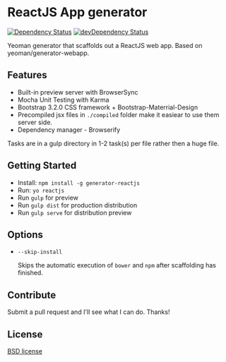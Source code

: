 # ReactJS App generator

[![Dependency Status](https://david-dm.org/TudorCampean/generator-reactjs.svg?theme=shields.io)](https://david-dm.org/TudorCampean/generator-reactjs#info=dependencies&view=table)
[![devDependency Status](https://david-dm.org/TudorCampean/generator-reactjs/dev-status.svg?theme=shields.io)](https://david-dm.org/TudorCampean/generator-reactjs#info=devDependencies&view=table)

Yeoman generator that scaffolds out a ReactJS web app.
Based on yeoman/generator-webapp.

## Features

* Built-in preview server with BrowserSync
* Mocha Unit Testing with Karma
* Bootstrap 3.2.0 CSS framework + Bootstrap-Materrial-Design
* Precompiled jsx files in ```./compiled``` folder make it easiear to use them server side.
* Dependency manager - Browserify

Tasks are in a gulp directory in 1-2 task(s) per file rather then a huge file.

## Getting Started

- Install: `npm install -g generator-reactjs`
- Run: `yo reactjs`
- Run `gulp` for preview
- Run `gulp dist` for production distribution
- Run `gulp serve` for distribution preview


## Options

* `--skip-install`

  Skips the automatic execution of `bower` and `npm` after scaffolding has finished.


## Contribute

Submit a pull request and I'll see what I can do. Thanks!

## License

[BSD license](http://opensource.org/licenses/bsd-license.php)
